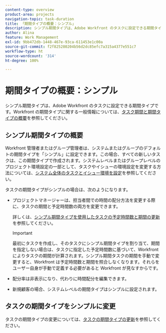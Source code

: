 ```yaml
---
content-type: overview
product-area: projects
navigation-topic: task-duration
title: 「期間タイプの概要：シンプル」
description: シンプル期間タイプは、Adobe Workfront のタスクに設定できる期間タイプです。Workfront の期間タイプに関する一般情報については、タスク期間の概要と期間タイプを参照してください。
author: Alina
feature: Work Management
exl-id: 9bb472db-1448-467e-93ca-611453e1c00a
source-git-commit: f2f825280204b56d2dc85efc7a315a4377e551c7
workflow-type: ht
source-wordcount: '314'
ht-degree: 100%

---
```


# 期間タイプの概要：シンプル

シンプル期間タイプは、Adobe Workfront のタスクに設定できる期間タイプです。Workfront の期間タイプに関する一般情報については、[タスク期間と期間タイプの概要](../../../manage-work/tasks/taskdurtn/task-duration-and-duration-type.md)を参照してください。

## シンプル期間タイプの概要

Workfront 管理者またはグループ管理者は、システムまたはグループのデフォルトの期間タイプを「シンプル」に設定できます。この場合、すべての新しいタスクは、この期間タイプで作成されます。システムレベルまたはグループレベルのプロジェクト環境設定の一部として、タスクやイシューの環境設定を変更する方法については、[システム全体のタスクとイシュー環境を設定](../../../administration-and-setup/set-up-workfront/configure-system-defaults/set-task-issue-preferences.md)を参照してください。

タスクの期間タイプがシンプルの場合は、次のようになります。

* プロジェクトマネージャーは、担当者間での時間の配分方法を変更する際に、タスクの期間と予定時間数の両方を変更できます。

  詳しくは、[シンプル期間タイプを使用したタスクの予定時間数と期間の更新](../../../manage-work/tasks/taskdurtn/update-planned-hours-duration-for-simple-duration-task.md)を参照してください。

  >[!IMPORTANT]
  >
  >最初にタスクを作成し、そのタスクにシンプル期間タイプを割り当て、期間を指定しない場合は、タスクに指定した予定時間数に基づいて、Workfront によりタスクの期間が計算されます。シンプル期間タスクの期間を手動で変更すると、Workfront は予定時間数と期間を照合しなくなります。それらをユーザー自身が手動で定義する必要があると Workfront が見なすからです。

* 配分率は非表示になり、代わりに時間配分を編集できます。
* 新規顧客の場合、システムレベルの期間タイプはシンプルに設定されます。

## タスクの期間タイプをシンプルに変更

タスクの期間タイプの変更については、[タスクの期間タイプの更新](../../../manage-work/tasks/taskdurtn/update-duration-type-of-task.md)を参照してください。

<!--
<p data-mc-conditions="QuicksilverOrClassic.Draft mode">(NOTE: replaced with new article linked above)</p>
-->

<!--
<ol data-mc-conditions="QuicksilverOrClassic.Draft mode">
<li value="1">Go to a task for which you want to change the Duration Type.</li>
<li value="2"> <p data-mc-conditions="QuicksilverOrClassic.Quicksilver">Click <strong>Task Details</strong> in the left panel, then in the Overview area double click <strong>Duration Type</strong>. </p> </li>
<li value="3"> <p>Select <strong>Simple</strong> from the drop-down menu.</p> </li>
<li value="4">Click <strong>Save</strong> <strong>Changes</strong><strong>.</strong></li>
</ol>
-->
